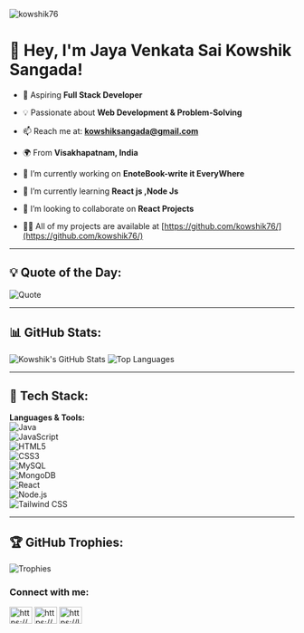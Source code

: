 <p align="left"> <img src="https://komarev.com/ghpvc/?username=kowshik76&label=Profile%20views&color=0e75b6&style=flat" alt="kowshik76" /> </p>

# 👋 Hey, I'm Jaya Venkata Sai Kowshik Sangada! 

 - 🚀 Aspiring **Full Stack Developer**
  
- 💡 Passionate about **Web Development & Problem-Solving**

 - 📫 Reach me at: **[kowshiksangada@gmail.com](mailto:kowshiksangada@gmail.com)**
  
 - 🌍 From **Visakhapatnam, India**  

- 🔭 I’m currently working on **EnoteBook-write it EveryWhere**

- 🌱 I’m currently learning **React js ,Node Js**

- 👯 I’m looking to collaborate on **React Projects**

- 👨‍💻 All of my projects are available at [https://github.com/kowshik76/](https://github.com/kowshik76/)


---

## 💡 Quote of the Day:
![Quote](https://quotes-github-readme.vercel.app/api?type=horizontal&theme=radical)


---

## 📊 GitHub Stats:
![Kowshik's GitHub Stats](https://github-readme-stats.vercel.app/api?username=kowshik76&show_icons=true&theme=tokyonight)
![Top Languages](https://github-readme-stats.vercel.app/api/top-langs/?username=kowshik76&layout=compact&theme=tokyonight)

---

## 🚀 Tech Stack:
**Languages & Tools:**  
![Java](https://img.shields.io/badge/Java-ED8B00?style=for-the-badge&logo=java&logoColor=white)  
![JavaScript](https://img.shields.io/badge/JavaScript-F7DF1E?style=for-the-badge&logo=javascript&logoColor=black)  
![HTML5](https://img.shields.io/badge/HTML5-E34F26?style=for-the-badge&logo=html5&logoColor=white)  
![CSS3](https://img.shields.io/badge/CSS3-1572B6?style=for-the-badge&logo=css3&logoColor=white)  
![MySQL](https://img.shields.io/badge/MySQL-4479A1?style=for-the-badge&logo=mysql&logoColor=white)  
![MongoDB](https://img.shields.io/badge/MongoDB-4EA94B?style=for-the-badge&logo=mongodb&logoColor=white)  
![React](https://img.shields.io/badge/React-61DAFB?style=for-the-badge&logo=react&logoColor=black)  
![Node.js](https://img.shields.io/badge/Node.js-339933?style=for-the-badge&logo=nodedotjs&logoColor=white)  
![Tailwind CSS](https://img.shields.io/badge/TailwindCSS-06B6D4?style=for-the-badge&logo=tailwindcss&logoColor=white)  

---

## 🏆 GitHub Trophies:
![Trophies](https://github-profile-trophy.vercel.app/?username=kowshik76&theme=onedark&margin-w=10)



<h3 align="left">Connect with me:</h3>
<p align="left">
<a href="https://www.linkedin.com/in/kowshiksangada/" target="blank"><img align="center" src="https://raw.githubusercontent.com/rahuldkjain/github-profile-readme-generator/master/src/images/icons/Social/linked-in-alt.svg" alt="https://www.linkedin.com/in/kowshiksangada/?originalsubdomain=in" height="30" width="40" /></a>
<a href="https://www.instagram.com/kaushik_oblivion/" target="blank"><img align="center" src="https://raw.githubusercontent.com/rahuldkjain/github-profile-readme-generator/master/src/images/icons/Social/instagram.svg" alt="https://www.instagram.com/kaushik_oblivion/?next=%2f" height="30" width="40" /></a>
<a href="https://leetcode.com/u/kaushik_ma/" target="blank"><img align="center" src="https://raw.githubusercontent.com/rahuldkjain/github-profile-readme-generator/master/src/images/icons/Social/leet-code.svg" alt="https://leetcode.com/u/kaushik_ma/" height="30" width="40" /></a>
</p>


